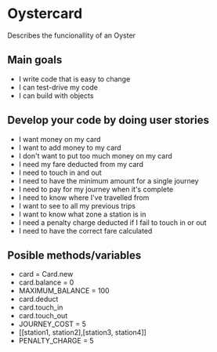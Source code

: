 # Oystercard

Describes the funcionallity of an Oyster
## Main goals

- I write code that is easy to change
- I can test-drive my code
- I can build with objects

## Develop your code by doing user stories
- I want money on my card
- I want to add money to my card
- I don't want to put too much money on my card
- I need my fare deducted from my card
- I need to touch in and out
- I need to have the minimum amount for a single journey
- I need to pay for my journey when it's complete
- I need to know where I've travelled from
- I want to see to all my previous trips
- I want to know what zone a station is in
- I need a penalty charge deducted if I fail to touch in or out
- I need to have the correct fare calculated

## Posible methods/variables
- card = Card.new
- card.balance = 0
- MAXIMUM_BALANCE = 100
- card.deduct
- card.touch_in
- card.touch_out
- JOURNEY_COST = 5
- [[station1, station2],[station3, station4]]
- PENALTY_CHARGE = 5

